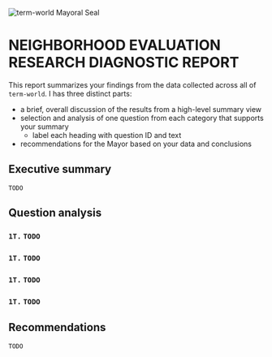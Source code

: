 ![term-world Mayoral Seal](https://user-images.githubusercontent.com/1552764/215439183-8748747c-b24a-48c1-909e-3eb398e8b155.png)

# NEIGHBORHOOD EVALUATION RESEARCH DIAGNOSTIC REPORT

This report summarizes your findings from the data collected across all of `term-world`. I has three distinct parts:

* a brief, overall discussion of the results from a high-level summary view
* selection and analysis of one question from each category that supports your summary
  * label each heading with question ID and text
* recommendations for the Mayor based on your data and conclusions

## Executive summary

`TODO`

## Question analysis

### `1T.` `TODO`

### `1T.` `TODO`

### `1T.` `TODO`

### `1T.` `TODO`

## Recommendations

`TODO`